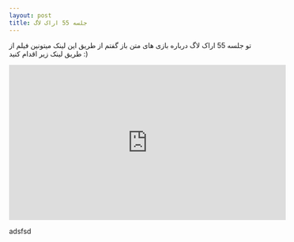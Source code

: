```yaml
---
layout: post
title: جلسه 55 اراک لاگ
---
```

تو جلسه 55 اراک لاگ درباره بازی های متن باز گفتم
از طریق این لینک میتونین فیلم از طریق لینک زیر اقدام کنید :)
<iframe width="560" height="315" sandbox="allow-same-origin allow-scripts allow-popups" src="https://peertube.social/videos/embed/e81e06e2-7446-41e5-a99e-c998c327c67a" frameborder="0" allowfullscreen></iframe>

adsfsd
